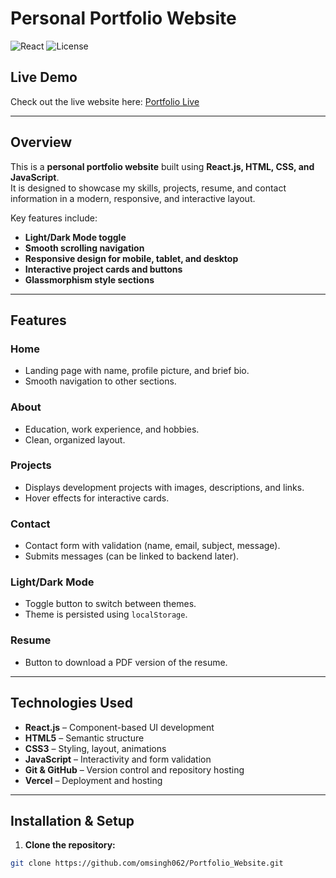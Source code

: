 # Personal Portfolio Website

![React](https://img.shields.io/badge/React-18.2.0-blue?style=for-the-badge)
![License](https://img.shields.io/badge/License-MIT-green?style=for-the-badge)

## Live Demo
Check out the live website here: [Portfolio Live](https://portfolio-emiv22j57-omsingh062s-projects.vercel.app)

---

## Overview
This is a **personal portfolio website** built using **React.js, HTML, CSS, and JavaScript**.  
It is designed to showcase my skills, projects, resume, and contact information in a modern, responsive, and interactive layout.  

Key features include:

- **Light/Dark Mode toggle**
- **Smooth scrolling navigation**
- **Responsive design for mobile, tablet, and desktop**
- **Interactive project cards and buttons**
- **Glassmorphism style sections**

---

## Features

### Home
- Landing page with name, profile picture, and brief bio.
- Smooth navigation to other sections.

### About
- Education, work experience, and hobbies.
- Clean, organized layout.

### Projects
- Displays development projects with images, descriptions, and links.
- Hover effects for interactive cards.

### Contact
- Contact form with validation (name, email, subject, message).
- Submits messages (can be linked to backend later).

### Light/Dark Mode
- Toggle button to switch between themes.
- Theme is persisted using `localStorage`.

### Resume
- Button to download a PDF version of the resume.

---

## Technologies Used

- **React.js** – Component-based UI development  
- **HTML5** – Semantic structure  
- **CSS3** – Styling, layout, animations  
- **JavaScript** – Interactivity and form validation  
- **Git & GitHub** – Version control and repository hosting  
- **Vercel** – Deployment and hosting  

---

## Installation & Setup

1. **Clone the repository:**
```bash
git clone https://github.com/omsingh062/Portfolio_Website.git

